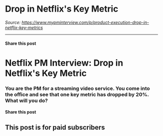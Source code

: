 # Drop in Netflix's Key Metric

*Source: https://www.mypminterview.com/p/product-execution-drop-in-netflix-key-metrics*

---

#### Share this post

# Netflix PM Interview: Drop in Netflix's Key Metric

### You are the PM for a streaming video service. You come into the office and see that one key metric has dropped by 20%. What will you do?

#### Share this post

## This post is for paid subscribers

